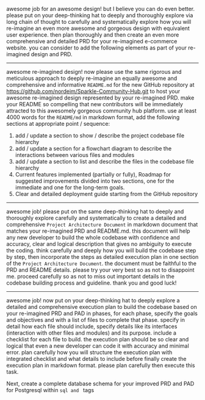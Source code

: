awesome job for an awesome design! but I believe you can do even better. please put on your deep-thinking hat to deeply and thoroughly explore via long chain of thought to carefully and systematically explore how you will re-imagine an even more awesome and gorgeous design with equivalent user experience. then plan thoroughly and then create an even more comprehensive and detailed PRD for your re-imagined e-commerce website. you can consider to add the following elements as part of your re-imagined design and PRD.

---
awesome re-imagined design! now please use the same rigorous and meticulous approach to deeply re-imagine an equally awesome and comprehensive and informative `README.md` for the new GitHub repository at https://github.com/nordeim/Sparkle-Community-Hub.git  to host your awesome re-imagined design represented by your re-imagined PRD. make your README so compelling that new contributors will be immediately attracted to this awesomely gorgeous community hub platform. use at least 4000 words for the `README/md` in markdown format, add the following sections at appropriate point / sequence:

1. add / update a section to show / describe the project codebase file hierarchy
2. add / update a section for a flowchart diagram to describe the interactions between various files and modules
3. add / update a section to list and describe the files in the codebase file hierarchy 
4. Current features implemented (partially or fully), Roadmap for suggested improvements divided into two sections, one for the immediate and one for the long-term goals.
5. Clear and detailed deployment guide starting from the GitHub repository

---
awesome job! please put on the same deep-thinking hat to deeply and thoroughly explore carefully and systematically to create a detailed and comprehensive `Project Architecture Document` in markdown document that matches your re-imagined PRD and README.md. this document will help any new developer to build the whole codebase with confidence and accuracy, clear and logical description that gives no ambiguity to execute the coding. think carefully and deeply how you will build the codebase step by step, then incorporate the steps as detailed execution plan in one section of the `Project Architecture Document`. the document must be faithful to the PRD and README details. please try your very best so as not to disappoint me. proceed carefully so as not to miss out important details in the codebase building process and guideline. thank you and good luck!

---
awesome job! now put on your deep-thinking hat to deeply explore a detailed and comprehensive execution plan to build the codebase based on your re-imagined PRD and PAD in phases, for each phase, specify the goals and objectives and with a list of files to complete that phase. specify in detail how each file should include, specify details like its interfaces (interaction with other files and modules) and its purpose.  include a checklist for each file to build. the execution plan should be so clear and logical that even a new developer can code it with accuracy and minimal error. plan carefully how you will structure the execution plan with integrated checklist and what details to include before finally create the execution plan in markdown format. please plan carefully then execute this task.

Next, create a complete database schema for your improved PRD and PAD for Postgresql within ```sql and ``` tags
